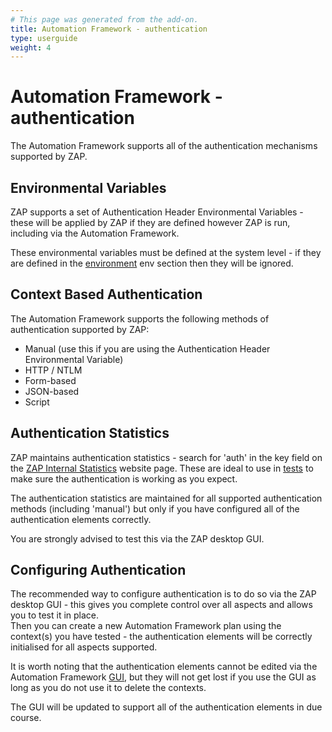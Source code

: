 ```yaml
---
# This page was generated from the add-on.
title: Automation Framework - authentication
type: userguide
weight: 4
---
```


# Automation Framework - authentication

The Automation Framework supports all of the authentication mechanisms supported by ZAP.

## Environmental Variables

ZAP supports a set of Authentication Header Environmental Variables - these will be applied by ZAP if they are defined however ZAP is run, including via the Automation Framework.


These environmental variables must be defined at the system level - if they are defined in the [environment](/docs/desktop/addons/automation-framework/environment/)
env section then they will be ignored.

## Context Based Authentication

The Automation Framework supports the following methods of authentication supported by ZAP:

* Manual (use this if you are using the Authentication Header Environmental Variable)
* HTTP / NTLM
* Form-based
* JSON-based
* Script

## Authentication Statistics

ZAP maintains authentication statistics - search for 'auth' in the key field on the [ZAP Internal Statistics](/docs/internal-statistics/) website page. These are ideal to use in [tests](/docs/desktop/addons/automation-framework/tests/) to make sure the authentication is working as you expect.


The authentication statistics are maintained for all supported authentication methods (including 'manual')
but only if you have configured all of the authentication elements correctly.  

You are strongly advised to test this via the ZAP desktop GUI.

## Configuring Authentication

The recommended way to configure authentication is to do so via the ZAP desktop GUI - this gives you complete control over all aspects and allows you to test it in place.  
Then you can create a new Automation Framework plan using the context(s) you have tested - the authentication elements will be correctly initialised for all aspects supported.


It is worth noting that the authentication elements cannot be edited via the Automation Framework [GUI](/docs/desktop/addons/automation-framework/gui/),
but they will not get lost if you use the GUI as long as you do not use it to delete the contexts.


The GUI will be updated to support all of the authentication elements in due course.

